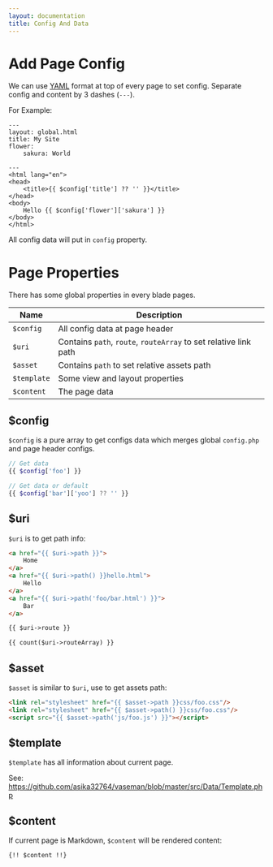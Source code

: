 ```yaml
---
layout: documentation
title: Config And Data
---
```


# Add Page Config

We can use [YAML](http://www.yaml.org/) format at top of every page to set config. Separate config and content by 3 dashes (`---`).

For Example:

``` twig
---
layout: global.html
title: My Site
flower:
    sakura: World

---
<html lang="en">
<head>
	<title>{{ $config['title'] ?? '' }}</title>
</head>
<body>
    Hello {{ $config['flower']['sakura'] }}
</body>
</html>
```

All config data will put in `config` property.

# Page Properties

There has some global properties in every blade pages.

| Name        | Description                                                      |
|-------------|------------------------------------------------------------------|
| `$config`   | All config data at page header                                   |
| `$uri`      | Contains `path`, `route`, `routeArray` to set relative link path |
| `$asset`    | Contains `path` to set relative assets path                      |
| `$template` | Some view and layout properties                                  |
| `$content`  | The page data                                                    |

## $config

`$config` is a pure array to get configs data which merges global `config.php` and page header configs.

```php
// Get data
{{ $config['foo'] }}

// Get data or default
{{ $config['bar']['yoo'] ?? '' }}
```

## $uri

`$uri` is to get path info:

```html
<a href="{{ $uri->path }}">
    Home
</a>
<a href="{{ $uri->path() }}hello.html">
    Hello
</a>
<a href="{{ $uri->path('foo/bar.html') }}">
    Bar
</a>

{{ $uri->route }}

{{ count($uri->routeArray) }}
```

## $asset

`$asset` is similar to `$uri`, use to get assets path:

```html
<link rel="stylesheet" href="{{ $asset->path }}css/foo.css"/>
<link rel="stylesheet" href="{{ $asset->path() }}css/foo.css"/>
<script src="{{ $asset->path('js/foo.js') }}"></script>
```

## $template

`$template` has all information about current page.

See: https://github.com/asika32764/vaseman/blob/master/src/Data/Template.php

## $content

If current page is Markdown, `$content` will be rendered content:

```html
{!! $content !!}
```
